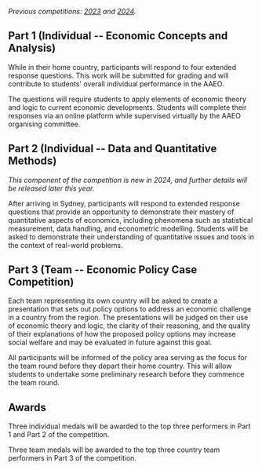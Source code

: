 *Previous competitions: [2023](/competition/2023) and [2024](/competition/2024).*

## Part 1 (Individual -- Economic Concepts and Analysis)

While in their home country, participants will respond to four extended response questions. This work will be submitted for grading and will contribute to students' overall individual performance in the AAEO.

The questions will require students to apply elements of economic theory and logic to current economic developments. Students will complete their responses via an online platform while supervised virtually by the AAEO organising committee.

## Part 2 (Individual -- Data and Quantitative Methods)

*This component of the competition is new in 2024, and further details will be released later this year.*

After arriving in Sydney, participants will respond to extended response questions that provide an opportunity to demonstrate their mastery of quantitative aspects of economics, including phenomena such as statistical measurement, data handling, and econometric modelling.  Students will be asked to demonstrate their understanding of quantitative issues and tools in the context of real-world problems.

## Part 3 (Team -- Economic Policy Case Competition)

Each team representing its own country will be asked to create a presentation that sets out policy options to address an economic challenge in a country from the region. The presentations will be judged on their use of economic theory and logic, the clarity of their reasoning, and the quality of their explanations of how the proposed policy options may increase social welfare and may be evaluated in future against this goal.

All participants will be informed of the policy area serving as the focus for the team round before they depart their home country. This will allow students to undertake some preliminary research before they commence the team round.

## Awards

Three individual medals will be awarded to the top three performers in Part 1 and Part 2 of the competition. 

Three team medals will be awarded to the top three country team performers in Part 3 of the competition. 
